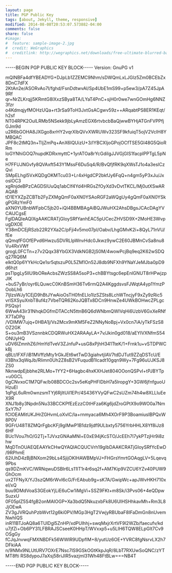 ```yaml
---
layout: page
title: PGP Public Key
tags: [about, Jekyll, theme, responsive]
modified: 2014-08-08T20:53:07.573882-04:00
comments: false
share: false
#image:
#  feature: sample-image-2.jpg
#  credit: WeGraphics
#  creditlink: http://wegraphics.net/downloads/free-ultimate-blurred-background-pack/
---
```


-----BEGIN PGP PUBLIC KEY BLOCK-----
Version: GnuPG v1

mQINBFa4dfYBEADYG+DJpLb1ZZEMC9Nhm/sDWQmLxLJGlz5Zm0BCEbZx8DnC7dFX
2KtAn2e/ASORvAo7I/fghd/FsnDdtwvAI/Sp4UbE1mS99+p5ew3/pA7Z45JpA9Rf
qr+NrZLKrqjj5KRmtG8lXxzSBya8TA/LYaT4PnC+sjH0r0we7wnGOmHg6NNZ3fzr
o4KdmqjyfMOHzUQa+rt3rSa9ToH3JxtGsACgwv59z++ARqabtPS8ER1KEqt/h2sf
NT04RPK2OulLRMb5NSekk9jbLyAmzEGX6rtvbcbBaQjwwBYHjATGnFVPPfjGJm9d
u2R6bGOHA8JXGgo8xrHY2vqrXlbQVvXWRUWv323SF9kfuiqT5ojV2VcIH8YMBQAC
JPF8c2tMQ3n+TIjZmPq+AnX6IQUizU+3/lYBCXIjoGPojOCfTSE5Gl48G5QioRRm
IoGYNhiGOQ7nupdKDRxmyttC+1yrATOa8rYcGdiIgJJVGjGIS1facplPPTgL5pNe
H7FFUJNGvfy8QVAxft543Y1MssF6DuSq4/R/BvQfjfRK9qXWsTJ1o4a3eslCzQvi
SMpELhgl5VxKQDgOKMTcu03+Lr4xHgdCP2bkfJy6FqQ+n4gm5yP3xJu/JxoslOC3
xgRnjdeBPzCAGDSlUuQq1abClf4Yd4HRGsZfOyXd3vDvtTKCL/Mj0utXSwARAQAB
tD1EYXZpZCBTb2FyZXMgQmF0aXN0YSAoRGF2aWQgUy4gQmF0aXN0YSkgPGRzYmF0
aXN0YUBnbWFpbC5jb20+iQI4BBMBAgAiBQJWuHX2AhsDBgsJCAcDAgYVCAIJCgsE
FgIDAQIeAQIXgAAKCRATjGIoySRfYanhEAC5pUCecZHVSD9X+2MoHE3WvpugDXOE
Y38mDCEjRSzb22R2YXa2C/pFji4v5mo07pI/Oabv/LhgGMvK2i+8QyL71nVU/fEe
qQmqfFGOfEPvd6HwzuSDVRLIpWnvHdc0Jkwz9ywC2E60JBMnCvSa8nu8Vu4RxVWf
grogL0FCTn+z7v2Qqx38YbGX3VdkNGB2jS0M/4wowPcjBq9eq2K62wSDQq27RQ6M
elktQ0p6YYkHcQe1sr5qtszuP0L5ZM1On52J8db9NFXh9YNaYJeMJba0pD9d6hzt
psTIpgLy5llU9bOReAcbsZWzSS8A5soP3+chBBYtsgc6epEnlGNUT8rHPwjzpJIK
+buS7yBr/oyr6LQuwcC0KnBSmH36Tv6rmQ2A4KggdsvsFJWqtA4yp1YmzPOobLh6
7IjIzsWJy1CEjD9hBtJYwAioOsTH0fnELIo1lzSZSts8LchWTncjyF9xZy9zRic5
vrlSXSyuXnbT8uf4z7VbeTQR62KoJQBTx8DCn9HnwZe4UWkBOHwcZPLgcPSQsjrl
6WwA43ir31NhqkDGfmDTACcN5ttnB6Q6dWNbmQWIVqHi6UzbV6GxXeRNfX7TaDPg
/VDlMW7ujq+0HBA1j/Vs2Mcx9mKM5FeZ2NNyNoBpj+Vx0cn7iA/yTkFSzS8OZ2GK
S+ou3mB3VSznnbkCDQRWuHX2ARAAyLA+7v/Jkin0gd018/aEYIVXNfmS54ONUyHQ
uDV6IZmnhZ6/HmYdTveV3ZJnfuP+usG8xPjhH341TteK/1+Frnk1u+vSTDPWCkBj
qBLt/lFXF/iB1MVffzMty1rGkJEt6wtTwD3giahvtjIAV7tdDJTut9ZZqDSTcU/E
iI3Bhx3qWqJb/Rlimn0Uh2Z8sB2VFuqudB1Icadt10gqn9Wy+7Fg96uUJKSJ8ZS0
NknwdpEjbbhe2RLMo+1YY2+6Hagbc4hxKXHJet804OOonQSPvI+tPJBYTp+u0GCL
0gCNvxoC1M7QFw/b08BDCOc2sv5eKqPHFlDbH7a5lropgY+3GW6jfnfguoUHzuEI
1qPgL6uRm0wnzsmTYj6RjItUil1EPr/4S436YVyQFwC2sUZm74h4w8XLLluEeX9R
XNJ1b8y3Npdn5Nu33BCCKPfEzEzzC0tHFza6Kg6jdZroGPtX9o9WO0a7NmSxY7h7
fCIOEAMitUKJHrZGHvmLoXvlC/Ia+rnmyaca6Mh4XOrF9P3BoamiusIBPQxW8P0V
9GFrU48T8ZMQrFgbcKFj9gIMwP1B1dz9jdf9ULbxty5756YrbHHLX8Yf8iJz86HF
BUc1Vou7hO/G2Tj+TJVxzGNAaMNl+E0xE94jKcSTO/JcEEh7I7ykPTzjHr9i8zhw
MqDTnOUAEQEAAYkCHwQYAQIACQUCVrh19gIbDAAKCRATjGIoySRfYcEwD/9RPhmE
62iUhD4zBjBNXom29bLs4SjijOKlHAWBMpVJ+FHGrsYmrtGOAqgLV+5Lqevq9Pbs
qs9DZmKVC/WRNqwuDSBIr6Ls11lT1r4r6sq2f+AM7Kip9VZCU6YZv40PUW9GhOcm
ux2TFNyX/YJ3szQM6rWvI6cG/FrEAbub9g+sK7A/GwipWc+apJWvHKH710xel/xQ
buu9DMdVoaS3GEokYjLiE6uCw1iMgVi+SSZ9FKt+m8Sk/i3Pvs06+4eQDpwSuzxU
0F05plZ5S4fgB2onMAIOGP+Xa3bdQ5NkuzxbFk8U6UIHSHhkavMh+Rm3L8JjOEwA
ZV3gJVRQuhPzbWvt12g6ki0PV/MGp3HgT2VwjyRBUbaF8IFaDmGn8nUvemNwhIQS
inR11BTJoAQ8a6TUlDgl5ZnHP/xdPUlhhj+swqMxjrXrtVF9l2WZb/faecufv/kd
u7jfZi+Ob6PY31LFBRAJSCseeK0HHpT/WVxxp5+u5LIH6TQW8ELpGlt7Cv9OSgGy
fCJqJnvwqFMXNBDFk56WWIR9UDpfIM+8/yutUz6OE+YVRC8fgNsrvLX2h7DFkiAA
n/9NMx9NLUtURV7OXrE7Nsc7lS9GSkOGtKkpJqR/8LbT7RXUwSoQNC/zYTMT8fti
RS8dypoJ7aXsj58riJIR5vazjml31Wh48FtBLw===NB4T

-----END PGP PUBLIC KEY BLOCK-----
